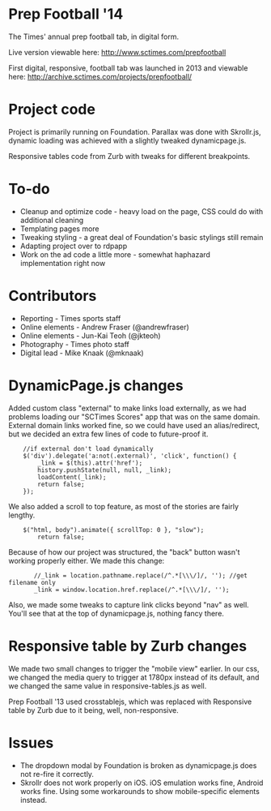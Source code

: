 Prep Football '14
==============

The Times' annual prep football tab, in digital form. 

Live version viewable here: http://www.sctimes.com/prepfootball

First digital, responsive, football tab was launched in 2013 and viewable here: http://archive.sctimes.com/projects/prepfootball/

Project code
==============

Project is primarily running on Foundation. Parallax was done with Skrollr.js, dynamic loading was achieved with a slightly tweaked dynamicpage.js.

Responsive tables code from Zurb with tweaks for different breakpoints.

To-do
==============

* Cleanup and optimize code - heavy load on the page, CSS could do with additional cleaning
* Templating pages more
* Tweaking styling - a great deal of Foundation's basic stylings still remain
* Adapting project over to rdpapp
* Work on the ad code a little more - somewhat haphazard implementation right now

Contributors
==============

* Reporting - Times sports staff
* Online elements - Andrew Fraser (@andrewfraser)
* Online elements - Jun-Kai Teoh (@jkteoh)
* Photography - Times photo staff
* Digital lead - Mike Knaak (@mknaak)

DynamicPage.js changes
==============

Added custom class "external" to make links load externally, as we had problems loading our "SCTimes Scores" app that was on the same domain. External domain links worked fine, so we could have used an alias/redirect, but we decided an extra few lines of code to future-proof it. 

```
	//if external don't load dynamically
 	$('div').delegate('a:not(.external)', 'click', function() {
        _link = $(this).attr('href');
        history.pushState(null, null, _link);
        loadContent(_link);
        return false;
    });

```

We also added a scroll to top feature, as most of the stories are fairly lengthy. 

```
	$("html, body").animate({ scrollTop: 0 }, "slow");
        return false;
```

Because of how our project was structured, the "back" button wasn't working properly either. We made this change:

```
       //_link = location.pathname.replace(/^.*[\\\/]/, ''); //get filename only
	   _link = window.location.href.replace(/^.*[\\\/]/, '');
```

Also, we made some tweaks to capture link clicks beyond "nav" as well. You'll see that at the top of dynamicpage.js, nothing fancy there.

Responsive table by Zurb changes
==============

We made two small changes to trigger the "mobile view" earlier. In our css, we changed the media query to trigger at 1780px instead of its default, and we changed the same value in responsive-tables.js as well.

Prep Football '13 used crosstablejs, which was replaced with Responsive table by Zurb due to it being, well, non-responsive.

Issues
==============

* The dropdown modal by Foundation is broken as dynamicpage.js does not re-fire it correctly. 
* Skrollr does not work properly on iOS. iOS emulation works fine, Android works fine. Using some workarounds to show mobile-specific elements instead.